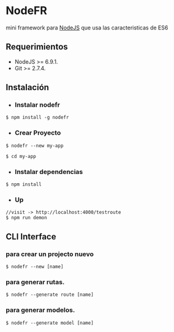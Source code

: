 # NodeFR
mini framework para [NodeJS](https://github.com/nodejs/node) que usa las caracteristicas de ES6

## Requerimientos
- NodeJS  >=  6.9.1.
- Git >= 2.7.4.


## Instalación

* ### Instalar nodefr
```
$ npm install -g nodefr
```
* ### Crear Proyecto
```
$ nodefr --new my-app

$ cd my-app
```
* ### Instalar dependencias
```
$ npm install
```
* ### Up
```
//visit -> http://localhost:4000/testroute
$ npm run demon
```

## CLI Interface
### para crear un projecto nuevo
```
$ nodefr --new [name]
```
### para generar rutas.
```
$ nodefr --generate route [name]
```
### para generar modelos.
```
$ nodefr --generate model [name]
```
